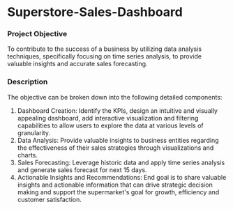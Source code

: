 # Superstore-Sales-Dashboard

### Project Objective

To contribute to the success of a business by utilizing data analysis techniques, specifically focusing on time series analysis, to provide valuable insights and accurate sales forecasting.

### Description

The objective can be broken down into the following detailed components:

1. Dashboard Creation: Identify the KPIs, design an intuitive and visually appealing dashboard, add interactive visualization and filtering capabilities to allow users to explore the data at various levels of granularity.
2. Data Analysis: Provide valuable insights to business entities regarding the effectiveness of their sales strategies through visualizations and charts.
3. Sales Forecasting: Leverage historic data and apply time series analysis and generate sales forecast for next 15 days.
4. Actionable Insights and Recommendations: End goal is to share valuable insights and actionable information that can drive strategic decision making and support the supermarket's goal for growth, efficiency and customer satisfaction.
